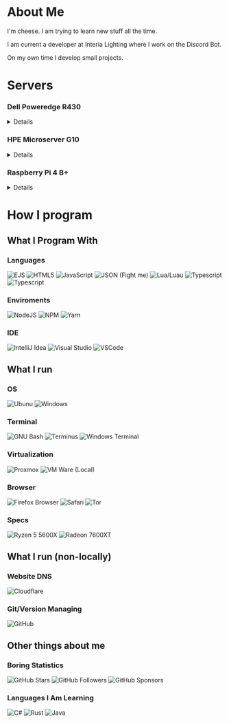 # About Me
I'm cheese. I am trying to learn new stuff all the time. 

I am current a developer at Interia Lighting where I work on the Discord Bot. 

On my own time I develop small projects.
# Servers
    
### Dell Poweredge R430
<details >

* OS: 

![Proxmox](https://img.shields.io/badge/Proxmox-E57000?style=for-the-badge&logo=proxmox&logoColor=white)

<details style="margin-left: 20px;" >
<summary>LXC Containers</summary>

![MongoDB]( 	https://img.shields.io/badge/MongoDB-4EA94B?style=for-the-badge&logo=mongodb&logoColor=white)
![SMB Server](https://img.shields.io/badge/SMB_Server-0078D4?style=for-the-badge&logo=windows&logoColor=white)
![Testing Minecraft Server](https://img.shields.io/badge/Testing_Minecraft_Server-3C8527?style=for-the-badge&logo=minecraft&logoColor=white)
![Torrent Box](https://img.shields.io/badge/Torrent_Box-2F67BA?style=for-the-badge&logo=qbittorrent&logoColor=white)
![Unifi Controller](https://img.shields.io/badge/Unifi_Controller-2193b5?style=for-the-badge&logo=ubiquiti&logoColor=white)

</details>

<details style="margin-left: 20px;" >
<summary>Docker Containers</summary>

![Jackett](https://img.shields.io/badge/Jackett-000000?style=for-the-badge&logo=jackett&logoColor=white)
![Local DNS Resolver](https://img.shields.io/badge/Local_DNS_Resolver-2193b5?style=for-the-badge&logo=nginxproxymanager&logoColor=white)
![Radarr](https://img.shields.io/badge/Radarr-ffc230?style=for-the-badge&logo=radarr&logoColor=black)
![Sonarr](https://img.shields.io/badge/Sonarr-2193b5?style=for-the-badge&logo=sonarr&logoColor=white)

</details>
</details>



### HPE Microserver G10
<details>

* Not running

</details>



### Raspberry Pi 4 B+
<details>

* OS: 

![Raspbian](https://img.shields.io/badge/Raspbian-A22846?style=for-the-badge&logo=raspberrypi&logoColor=white)


<details style="margin-left: 20px;">
<summary>Docker Containers</summary>

![AzuraCast](https://img.shields.io/badge/AzuraCast-2196F3?style=for-the-badge&logo=azuracast&logoColor=white)
![Home Assistant](https://img.shields.io/badge/Home_Assistant-038fc7?style=for-the-badge&logo=homeassistant&logoColor=white)
![Jellyfin](https://img.shields.io/badge/jellyfin-purple?style=for-the-badge&logo=jellyfin&logoColor=white)
![Lidarr](https://img.shields.io/badge/Lidarr-00a65b?style=for-the-badge&logo=lidarr&logoColor=white)
![Netbootxyz](https://img.shields.io/badge/netbootxyz-1c90f3?style=for-the-badge&logo=netbootxyz&logoColor=white)
![PiAlert](https://img.shields.io/badge/PiAlert-e68d19?style=for-the-badge&logo=pialert&logoColor=white)

</details>
</details>


# How I program

## What I Program With

### Languages
![EJS](https://img.shields.io/badge/EJS-B4CA65?style=for-the-badge&logo=ejs&logoColor=white)
![HTML5](https://img.shields.io/badge/HTML-3366CC?style=for-the-badge&logo=htmx&logoColor=white)
![JavaScript](https://img.shields.io/badge/JavaScript-323330?style=for-the-badge&logo=javascript&logoColor=F7DF1E)
![JSON (Fight me)](https://img.shields.io/badge/json-5E5C5C?style=for-the-badge&logo=json&logoColor=white)
![Lua/Luau](https://img.shields.io/badge/Lua-2C2D72?style=for-the-badge&logo=lua&logoColor=white)
![Typescript](https://img.shields.io/badge/TypeScript-007ACC?style=for-the-badge&logo=typescript&logoColor=white)
![Typescript](https://img.shields.io/badge/TypeScript-007ACC?style=for-the-badge&logo=typescript&logoColor=white)

### Enviroments
![NodeJS](https://img.shields.io/badge/node.js-6DA55F?style=for-the-badge&logo=node.js&logoColor=white)
![NPM](https://img.shields.io/badge/NPM-%23000000.svg?style=for-the-badge&logo=npm&logoColor=white)
![Yarn](https://img.shields.io/badge/Yarn-2C8EBB?style=for-the-badge&logo=yarn&logoColor=white)

### IDE
![IntelliJ Idea](https://img.shields.io/badge/IntelliJ_IDEA-000000.svg?style=for-the-badge&logo=intellij-idea&logoColor=white)
![Visual Studio](https://img.shields.io/badge/Visual_Studio-5C2D91?style=for-the-badge&logo=visual%20studio&logoColor=white)
![VSCode](https://img.shields.io/badge/Visual_Studio_Code-0078D4?style=for-the-badge&logo=visual%20studio%20code&logoColor=white)

## What I run

### OS
![Ubunu](https://img.shields.io/badge/Ubuntu-E95420?style=for-the-badge&logo=ubuntu&logoColor=white)
![Windows](https://img.shields.io/badge/Windows_11-0078d4?style=for-the-badge&logo=windows-11&logoColor=white)

### Terminal
![GNU Bash](https://img.shields.io/badge/GNU%20Bash-4EAA25?style=for-the-badge&logo=GNU%20Bash&logoColor=white)
![Terminus](https://img.shields.io/badge/terminus-000000?style=for-the-badge&logo=termius&logoColor=white)
![Windows Terminal](https://img.shields.io/badge/windows_terminal-4D4D4D?style=for-the-badge&logo=windows%20terminal&logoColor=white)

### Virtualization
![Proxmox](https://img.shields.io/badge/Proxmox-E57000?style=for-the-badge&logo=proxmox&logoColor=white)
![VM Ware (Local)](https://img.shields.io/badge/VMware_(Local)-231f20?style=for-the-badge&logo=VMware&logoColor=white)

### Browser
![Firefox Browser](https://img.shields.io/badge/Firefox_Browser-FF7139?style=for-the-badge&logo=Firefox-Browser&logoColor=white)
![Safari](https://img.shields.io/badge/Safari-FF1B2D?style=for-the-badge&logo=Safari&logoColor=white)
![Tor](https://img.shields.io/badge/Tor_Browser-7D4698?style=for-the-badge&logo=Tor-Browser&logoColor=white)

### Specs
![Ryzen 5 5600X](https://img.shields.io/badge/AMD%20Ryzen_5_5600X-ED1C24?style=for-the-badge&logo=amd&logoColor=white)
![Radeon 7600XT](https://img.shields.io/badge/AMD%20Radeon_RX580-ED1C24?style=for-the-badge&logo=amd&logoColor=white)

## What I run (non-locally)

### Website DNS
![Cloudflare](https://img.shields.io/badge/Cloudflare-F38020?style=for-the-badge&logo=cloudflare&logoColor=white)

### Git/Version Managing
![GitHub](https://img.shields.io/badge/Github-181717?style=for-the-badge&logo=github&logoColor=white)

## Other things about me

### Boring Statistics
![GitHub Stars](https://img.shields.io/github/stars/chessebuilderman?style=for-the-badge&logo=github&color=ff5500)
![GitHub Followers](https://img.shields.io/github/followers/chessebuilderman?color=ff5500&logo=github&style=for-the-badge)
![GitHub Sponsors](https://img.shields.io/github/sponsors/chessebuilderman?color=ff5500&logo=github&style=for-the-badge)
### Languages I Am Learning
![C#](https://img.shields.io/badge/C%23-512BD4?style=for-the-badge&logo=c%23&logoColor=white)
![Rust](https://img.shields.io/badge/rust-%230b7261.svg?style=for-the-badge&logo=rust&logoColor=%23FFFFFF)
![Java](https://img.shields.io/badge/java-%233a75b0.svg?style=for-the-badge&logo=oracle&logoColor=%23FFFFFF)

